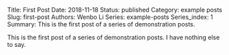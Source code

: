 Title: First Post
Date: 2018-11-18
Status: published
Category: example posts
Slug: first-post
Authors: Wenbo Li
Series: example-posts
Series_index: 1
Summary: This is the first post of a series of demonstration posts.

This is the first post of a series of demonstration posts. I have nothing else to say.
